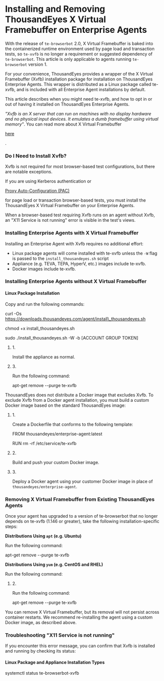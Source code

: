 # Installing and Removing ThousandEyes X Virtual Framebuffer on Enterprise Agents

With the release of `te-browserbot` 2.0, X Virtual Framebuffer is baked into the containerized runtime environment used by page load and transaction tests, so `te-xvfb` is no longer a requirement or suggested dependency of `te-browserbot`. This article is only applicable to agents running `te-browserbot` version 1.

For your convenience, ThousandEyes provides a wrapper of the X Virtual Framebuffer (Xvfb) installation package for installation on ThousandEyes Enterprise Agents. This wrapper is distributed as a Linux package called te-xvfb, and is included with all Enterprise Agent installations by default.

This article describes when you might need te-xvfb, and how to opt in or out of having it installed on ThousandEyes Enterprise Agents.

_"Xvfb is an X server that can run on machines with no display hardware and no physical input devices. It emulates a dumb framebuffer using virtual memory"_. You can read more about X Virtual Framebuffer

[here](https://www.x.org/releases/X11R7.6/doc/man/man1/Xvfb.1.xhtml)

.

### Do I Need to Install Xvfb? <a href="#do-i-need-to-install-xvfb" id="do-i-need-to-install-xvfb"></a>

Xvfb is not required for most browser-based test configurations, but there are notable exceptions.

If you are using Kerberos authentication or

[Proxy Auto-Configuration (PAC)](https://docs.thousandeyes.com/product-documentation/enterprise-agents/configuring-an-enterprise-agent-to-use-a-proxy-server)

for page load or transaction browser-based tests, you must install the ThousandEyes X Virtual Framebuffer on your Enterprise Agents.

When a browser-based test requiring Xvfb runs on an agent without Xvfb, an "X11 Service is not running" error is visible in the test's views.

### Installing Enterprise Agents with X Virtual Framebuffer <a href="#installing-enterprise-agents-with-x-virtual-framebuffer" id="installing-enterprise-agents-with-x-virtual-framebuffer"></a>

Installing an Enterprise Agent with Xvfb requires no additional effort:

* Linux package agents will come installed with te-xvfb unless the `-W` flag is passed to the `install_thousandeyes.sh` script
* Appliance (e.g. TEVA, TEPA, HyperV, etc.) images include te-xvfb.
* Docker images include te-xvfb.

### Installing Enterprise Agents without X Virtual Framebuffer <a href="#installing-enterprise-agents-without-x-virtual-framebuffer" id="installing-enterprise-agents-without-x-virtual-framebuffer"></a>

#### Linux Package Installation <a href="#linux-package-installation" id="linux-package-installation"></a>

Copy and run the following commands:

curl -Os https://downloads.thousandeyes.com/agent/install\_thousandeyes.sh

chmod +x install\_thousandeyes.sh

sudo ./install\_thousandeyes.sh -W -b \[ACCOUNT GROUP TOKEN]

1.  1\.

    Install the appliance as normal.
2.  3\.

    Run the following command:

    apt-get remove --purge te-xvfb

ThousandEyes does not distribute a Docker image that excludes Xvfb. To exclude Xvfb from a Docker agent installation, you must build a custom Docker image based on the standard ThousandEyes image:

1.  1\.

    Create a Dockerfile that conforms to the following template:

    FROM thousandeyes/enterprise-agent:latest

    RUN rm -rf /etc/service/te-xvfb
2.  2\.

    Build and push your custom Docker image.
3.  3\.

    Deploy a Docker agent using your customer Docker image in place of `thousandeyes/enterprise-agent`.

### Removing X Virtual Framebuffer from Existing ThousandEyes Agents <a href="#removing-x-virtual-framebuffer-from-existing-thousandeyes-agents" id="removing-x-virtual-framebuffer-from-existing-thousandeyes-agents"></a>

Once your agent has upgraded to a version of te-browserbot that no longer depends on te-xvfb (1.146 or greater), take the following installation-specific steps:

**Distributions Using `apt` (e.g. Ubuntu)**

Run the following command:

apt-get remove --purge te-xvfb

**Distributions Using `yum` (e.g. CentOS and RHEL)**

Run the following command:

1.  2\.

    Run the following command:

    apt-get remove --purge te-xvfb

You can remove X Virtual Framebuffer, but its removal will not persist across container restarts. We recommend re-installing the agent using a custom Docker image, as described above.

### Troubleshooting "X11 Service is not running" <a href="#troubleshooting-x11-service-is-not-running" id="troubleshooting-x11-service-is-not-running"></a>

If you encounter this error message, you can confirm that Xvfb is installed and running by checking its status:

#### Linux Package and Appliance Installation Types <a href="#linux-package-and-appliance-installation-types" id="linux-package-and-appliance-installation-types"></a>

systemctl status te-browserbot-xvfb
